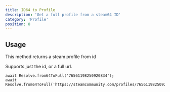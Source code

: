 ```yaml
---
title: ID64 to Profile
description: 'Get a full profile from a steam64 ID'
category: 'Profile'
position: 8
---
```


## Usage

This method returns a steam profile from id

Supports just the id, or a full url.

```javascript[index.js]
await Resolve.from64ToFull('76561198250920834');
await Resolve.from64ToFull('https://steamcommunity.com/profiles/76561198250920834');
```
